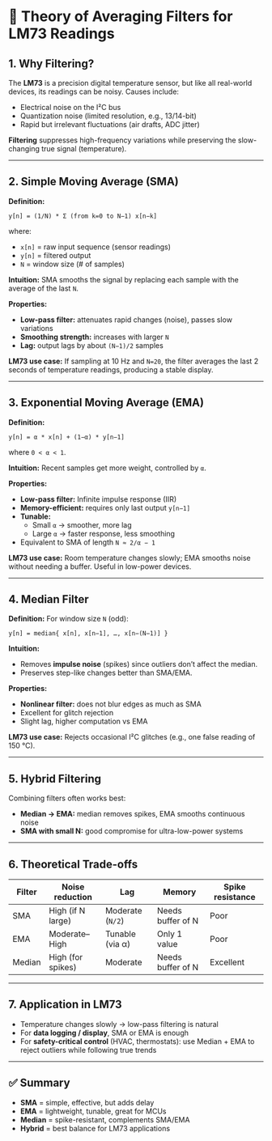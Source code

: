 # 📖 Theory of Averaging Filters for LM73 Readings

## 1. Why Filtering?
The **LM73** is a precision digital temperature sensor, but like all real-world devices, its readings can be noisy. Causes include:
- Electrical noise on the I²C bus  
- Quantization noise (limited resolution, e.g., 13/14-bit)  
- Rapid but irrelevant fluctuations (air drafts, ADC jitter)  

**Filtering** suppresses high-frequency variations while preserving the slow-changing true signal (temperature).

---

## 2. Simple Moving Average (SMA)

**Definition:**

```
y[n] = (1/N) * Σ (from k=0 to N−1) x[n−k]
```

where:
- `x[n]` = raw input sequence (sensor readings)  
- `y[n]` = filtered output  
- `N` = window size (# of samples)  

**Intuition:** SMA smooths the signal by replacing each sample with the average of the last `N`.  

**Properties:**
- **Low-pass filter:** attenuates rapid changes (noise), passes slow variations  
- **Smoothing strength:** increases with larger `N`  
- **Lag:** output lags by about `(N−1)/2` samples  

**LM73 use case:** If sampling at 10 Hz and `N=20`, the filter averages the last 2 seconds of temperature readings, producing a stable display.

---

## 3. Exponential Moving Average (EMA)

**Definition:**

```
y[n] = α * x[n] + (1−α) * y[n−1]
```

where `0 < α < 1`.

**Intuition:** Recent samples get more weight, controlled by `α`.  

**Properties:**
- **Low-pass filter:** Infinite impulse response (IIR)  
- **Memory-efficient:** requires only last output `y[n−1]`  
- **Tunable:**  
  - Small `α` → smoother, more lag  
  - Large `α` → faster response, less smoothing  
- Equivalent to SMA of length `N ≈ 2/α − 1`  

**LM73 use case:** Room temperature changes slowly; EMA smooths noise without needing a buffer. Useful in low-power devices.

---

## 4. Median Filter

**Definition:** For window size `N` (odd):

```
y[n] = median{ x[n], x[n−1], …, x[n−(N−1)] }
```

**Intuition:**  
- Removes **impulse noise** (spikes) since outliers don’t affect the median.  
- Preserves step-like changes better than SMA/EMA.  

**Properties:**
- **Nonlinear filter:** does not blur edges as much as SMA  
- Excellent for glitch rejection  
- Slight lag, higher computation vs EMA  

**LM73 use case:** Rejects occasional I²C glitches (e.g., one false reading of 150 °C).

---

## 5. Hybrid Filtering
Combining filters often works best:
- **Median → EMA:** median removes spikes, EMA smooths continuous noise  
- **SMA with small N:** good compromise for ultra-low-power systems  

---

## 6. Theoretical Trade-offs

| Filter  | Noise reduction        | Lag                 | Memory            | Spike resistance |
|---------|------------------------|---------------------|------------------|-----------------|
| SMA     | High (if N large)      | Moderate (`N/2`)    | Needs buffer of N | Poor            |
| EMA     | Moderate–High          | Tunable (via α)     | Only 1 value      | Poor            |
| Median  | High (for spikes)      | Moderate            | Needs buffer of N | Excellent       |

---

## 7. Application in LM73

- Temperature changes slowly → low-pass filtering is natural  
- For **data logging / display**, SMA or EMA is enough  
- For **safety-critical control** (HVAC, thermostats): use Median + EMA to reject outliers while following true trends  

---

## ✅ Summary
- **SMA** = simple, effective, but adds delay  
- **EMA** = lightweight, tunable, great for MCUs  
- **Median** = spike-resistant, complements SMA/EMA  
- **Hybrid** = best balance for LM73 applications  

